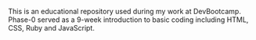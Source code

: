 This is an educational repository used during my work at DevBootcamp. 
Phase-0 served as a 9-week introduction to basic coding including HTML, CSS, Ruby and JavaScript. 
